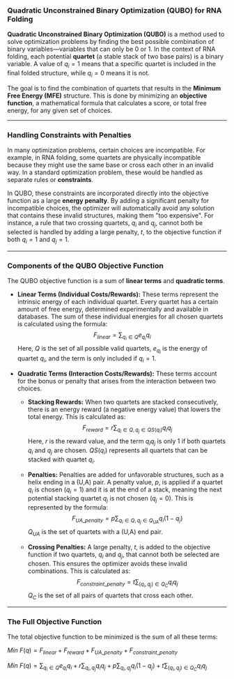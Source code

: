 ### **Quadratic Unconstrained Binary Optimization (QUBO) for RNA Folding**

**Quadratic Unconstrained Binary Optimization (QUBO)** is a method used to solve optimization problems by finding the best possible combination of binary variables—variables that can only be 0 or 1. In the context of RNA folding, each potential **quartet** (a stable stack of two base pairs) is a binary variable. A value of $q_i = 1$ means that a specific quartet is included in the final folded structure, while $q_i = 0$ means it is not.

The goal is to find the combination of quartets that results in the **Minimum Free Energy (MFE)** structure. This is done by minimizing an **objective function**, a mathematical formula that calculates a score, or total free energy, for any given set of choices.

---

### **Handling Constraints with Penalties**

In many optimization problems, certain choices are incompatible. For example, in RNA folding, some quartets are physically incompatible because they might use the same base or cross each other in an invalid way. In a standard optimization problem, these would be handled as separate rules or **constraints**.

In QUBO, these constraints are incorporated directly into the objective function as a large **energy penalty**. By adding a significant penalty for incompatible choices, the optimizer will automatically avoid any solution that contains these invalid structures, making them "too expensive". For instance, a rule that two crossing quartets, $q_i$ and $q_j$, cannot both be selected is handled by adding a large penalty, $t$, to the objective function if both $q_i = 1$ and $q_j = 1$.

---

### **Components of the QUBO Objective Function**

The QUBO objective function is a sum of **linear terms** and **quadratic terms**.

* **Linear Terms (Individual Costs/Rewards):** These terms represent the intrinsic energy of each individual quartet. Every quartet has a certain amount of free energy, determined experimentally and available in databases. The sum of these individual energies for all chosen quartets is calculated using the formula:
    $$F_{linear} = \sum_{q_i \in Q} e_{q_i} q_i$$
    Here, $Q$ is the set of all possible valid quartets, $e_{q_i}$ is the energy of quartet $q_i$, and the term is only included if $q_i=1$.

* **Quadratic Terms (Interaction Costs/Rewards):** These terms account for the bonus or penalty that arises from the interaction between two choices.

    * **Stacking Rewards:** When two quartets are stacked consecutively, there is an energy reward (a negative energy value) that lowers the total energy. This is calculated as:
        $$F_{reward} = r \sum_{q_i \in Q, q_j \in QS(q_i)} q_i q_j$$
        Here, $r$ is the reward value, and the term $q_i q_j$ is only 1 if both quartets $q_i$ and $q_j$ are chosen. $QS(q_i)$ represents all quartets that can be stacked with quartet $q_i$.

    * **Penalties:** Penalties are added for unfavorable structures, such as a helix ending in a (U,A) pair. A penalty value, $p$, is applied if a quartet $q_i$ is chosen ($q_i = 1$) and it is at the end of a stack, meaning the next potential stacking quartet $q_j$ is not chosen ($q_j = 0$). This is represented by the formula:
        $$F_{UA\_penalty} = p \sum_{q_i \in Q, q_j \in Q_{UA}} q_i(1 - q_j)$$
        $Q_{UA}$ is the set of quartets with a (U,A) end pair.

    * **Crossing Penalties:** A large penalty, $t$, is added to the objective function if two quartets, $q_i$ and $q_j$, that cannot both be selected are chosen. This ensures the optimizer avoids these invalid combinations. This is calculated as:
        $$F_{constraint\_penalty} = t \sum_{(q_i, q_j) \in Q_C} q_i q_j$$
        $Q_C$ is the set of all pairs of quartets that cross each other.

---

### **The Full Objective Function**

The total objective function to be minimized is the sum of all these terms:

$Min \ F(q) = F_{linear} + F_{reward} + F_{UA\_penalty} + F_{constraint\_penalty}$

$Min \ F(q) = \sum_{q_i \in Q} e_{q_i} q_i + r \sum_{q_i, q_j} q_i q_j + p \sum_{q_i, q_j} q_i(1 - q_j) + t \sum_{(q_i, q_j) \in Q_C} q_i q_j$
